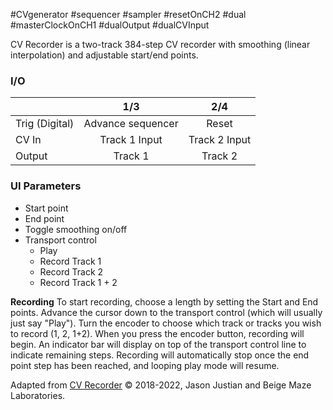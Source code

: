 #CVgenerator #sequencer #sampler #resetOnCH2 #dual #masterClockOnCH1 #dualOutput #dualCVInput

CV Recorder is a two-track 384-step CV recorder with smoothing (linear interpolation) and adjustable start/end points.

### I/O

|                |              1/3           |                   2/4                |
| -------------- |:---------------------------:|:-------------------------------------:|
| Trig (Digital) |  Advance sequencer   | Reset |
| CV In          | Track 1 Input |      Track 2 Input       |
| Output         |          Track 1           |         Track 2         |


### UI Parameters
* Start point
* End point
* Toggle smoothing on/off
* Transport control
  - Play
  - Record Track 1
  - Record Track 2
  - Record Track 1 + 2

**Recording**
To start recording, choose a length by setting the Start and End points. Advance the cursor down to the transport control (which will usually just say "Play"). Turn the encoder to choose which track or tracks you wish to record (1, 2, 1+2). When you press the encoder button, recording will begin. An indicator bar will display on top of the transport control line to indicate remaining steps. Recording will automatically stop once the end point step has been reached, and looping play mode will resume.


Adapted from [CV Recorder](https://github.com/Chysn/O_C-HemisphereSuite/wiki/CV-Recorder) © 2018-2022, Jason Justian and Beige Maze Laboratories. 